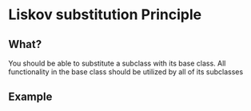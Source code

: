# Liskov substitution Principle

## What?

You should be able to substitute a subclass with its base class.
All functionality in the base class should be utilized by all of its subclasses

## Example
